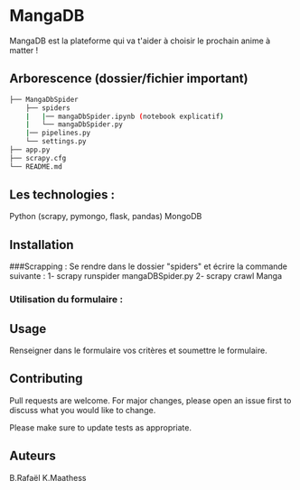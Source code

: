 # MangaDB

MangaDB est la plateforme qui va t'aider à choisir le prochain anime à matter !

## Arborescence (dossier/fichier important)
```bash
├── MangaDbSpider
    ├── spiders
    |   |── mangaDbSpider.ipynb (notebook explicatif)
    |   └── mangaDbSpider.py
    |── pipelines.py
    └── settings.py
├── app.py
├── scrapy.cfg
└── README.md
``` 
## Les technologies :
Python (scrapy, pymongo, flask, pandas)
MongoDB

## Installation

###Scrapping :
Se rendre dans le dossier "spiders" et écrire la commande suivante : 
1- scrapy runspider mangaDBSpider.py
2- scrapy crawl Manga

### Utilisation du formulaire :


## Usage
Renseigner dans le formulaire vos critères et soumettre le formulaire.


## Contributing
Pull requests are welcome. For major changes, please open an issue first to discuss what you would like to change.

Please make sure to update tests as appropriate.

## Auteurs
B.Rafaël
K.Maathess
